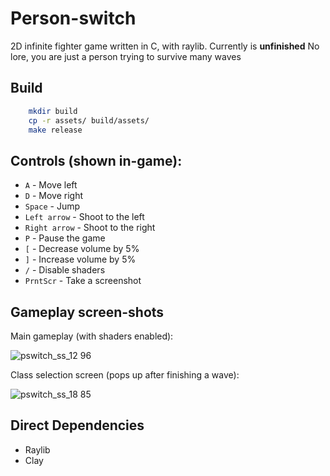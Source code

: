 # Person-switch
2D infinite fighter game written in C, with raylib.
Currently is **unfinished**
No lore, you are just a person trying to survive many waves

## Build
```bash
    mkdir build
    cp -r assets/ build/assets/
    make release 
```

## Controls (shown in-game):
 - `A`           - Move left
 - `D`           - Move right
 - `Space`       - Jump
 - `Left arrow`  - Shoot to the left
 - `Right arrow` - Shoot to the right
 - `P`           - Pause the game
 - `[`           - Decrease volume by 5%
 - `]`           - Increase volume by 5%
 - `/`           - Disable shaders
 - `PrntScr`     - Take a screenshot

## Gameplay screen-shots

Main gameplay (with shaders enabled):

![pswitch_ss_12 96](https://github.com/user-attachments/assets/15ff777f-695c-4c89-9201-ca1206c3bbf7)

Class selection screen (pops up after finishing a wave):

![pswitch_ss_18 85](https://github.com/user-attachments/assets/e667b653-6d7c-4471-b061-32d517a05450)

## Direct Dependencies
 - Raylib
 - Clay
